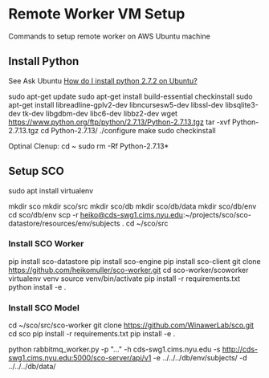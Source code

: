 Remote Worker VM Setup
======================

Commands to setup remote worker on AWS Ubuntu machine

Install Python
--------------

See Ask Ubuntu [How do I install python 2.7.2 on Ubuntu?](http://askubuntu.com/questions/101591/how-do-i-install-python-2-7-2-on-ubuntu)

sudo apt-get update
sudo apt-get install build-essential checkinstall
sudo apt-get install libreadline-gplv2-dev libncursesw5-dev libssl-dev libsqlite3-dev tk-dev libgdbm-dev libc6-dev libbz2-dev
wget https://www.python.org/ftp/python/2.7.13/Python-2.7.13.tgz
tar -xvf Python-2.7.13.tgz
cd Python-2.7.13/
./configure
make
sudo checkinstall

Optinal Clenup:
cd ~
sudo rm -Rf Python-2.7.13*


Setup SCO
---------

sudo apt install virtualenv

mkdir sco
mkdir sco/src
mkdir sco/db
mkdir sco/db/data
mkdir sco/db/env
cd sco/db/env
scp -r heiko@cds-swg1.cims.nyu.edu:~/projects/sco/sco-datastore/resources/env/subjects .
cd ~/sco/src

### Install SCO Worker

pip install sco-datastore
pip install sco-engine
pip install sco-client
git clone https://github.com/heikomuller/sco-worker.git
cd sco-worker/scoworker
virtualenv venv
source venv/bin/activate
pip install -r requirements.txt
python install -e .

### Install SCO Model

cd ~/sco/src/sco-worker
git clone https://github.com/WinawerLab/sco.git
cd sco
pip install -r requirements.txt
pip install -e .

python rabbitmq_worker.py -p "..." -h cds-swg1.cims.nyu.edu -s http://cds-swg1.cims.nyu.edu:5000/sco-server/api/v1 -e ../../../db/env/subjects/ -d ../../../db/data/
